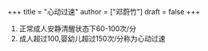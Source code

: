+++
title = "心动过速"
author = ["邓蔚竹"]
draft = false
+++

1.  正常成人安静清醒状态下60-100次/分
2.  成人超过100,婴幼儿超过150次/分称为心动过速